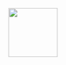 <div id="header" align="center">
  <img src="https://giphy.com/embed/6BHbKbBorP68tvJQlY" width="100"/>
</div>
